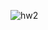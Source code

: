 ![hw2](https://user-images.githubusercontent.com/77582071/161134883-2a4b9e98-31e5-45f3-b5cd-4f9617375fc6.png)
